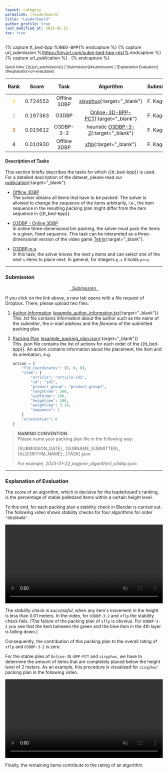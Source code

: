 ```yaml
---
layout: category
permalink: /leaderboard/
title: "Leaderboard"
author_profile: true
last_modified_at: 2023-02-15
toc: true
---
```


<!-- Definition of variables -->
{% capture tt_bed-bpp %}<tt>BED-BPP</tt>{% endcapture %} <!-- use with {{tt_bed-bpp}} -->
{% capture url_submission %}https://tinyurl.com/subm-bed-bpp-res{% endcapture %} <!-- use with {{url_submission}} -->
{% capture url_publication %} . {% endcapture %} <!-- use with {{url_publication}} -->

<!-- Quick links -->
<small>
Quick links: [<i class="fa fa-upload"></i><i class="fab fa-dropbox"></i>]({{url_submission}}) | [Submission](#submission) | [Explanation Evaluation](#explanation-of-evaluation)
</small>

<!--LEADERBOARD-->

<style>
table th:first-of-type {width: 5%;}
table th:nth-of-type(2) {width: 5%;}
table th:nth-of-type(3) {width: 10%;}
table th:nth-of-type(4) {width: 15%;}
table th:nth-of-type(5) {width: 10%;}
table th:nth-of-type(6) {width: 10%;}
table th:nth-of-type(7) {width: 10%;}
</style>

| Rank | Score | Task | Algorithm | Submitter | Date | Packing Plan |
|:-----:|:-----:|:----:|:---------:|:---------|:----:|-------------:|
| <span style="color:gold">**1**</span>  | 0.724553  | Offline 3DBP | [sisyphus](https://github.com/josch/sisyphus){:target="_blank"} | F.&nbsp;Kagerer | 2022-12-05 | <a href="/assets/packing_plans/2022-12-05_kagerer_sisyphus_offline3dbp.json" download class="fa fa-download"></a>
| <span style="color:silver">**2**</span>    | 0.197363 | O3DBP   | [Online-3D-BPP-PCT](https://github.com/alexfrom0815/Online-3D-BPP-PCT){:target="_blank"} | F.&nbsp;Kagerer |2022-11-25 |  <a href="/assets/packing_plans/2022-11-25_kagerer_o3dbpp-pct_O3dbp.json" download class="fa fa-download"></a>
| <span style="color:#cd7f32">**3**</span>   | 0.015612 | O3DBP-3-2  | heuristic [O3DBP-3-2](https://github.com/floriankagerer/bed-bpp-env/tree/main/code/heuristics/O3DBP_3_2.py){:target="_blank"} | F.&nbsp;Kagerer | 2023-02-07 | <a href="/assets/packing_plans/2023-02-07_kagerer_heuristic-O3DBP-3-2_O3DBP-3-2.json" download class="fa fa-download"></a>
| 4  | 0.010930 | Offline 3DBP   | [xflp](https://github.com/hschneid/xflp){:target="_blank"} | F.&nbsp;Kagerer |2022-12-04 | <a href="/assets/packing_plans/2022-12-04_kagerer_xflp_output_asc-z_offline3dbp.json" download class="fa fa-download"></a>


<!-- Template Line
| rank  | score | task  | name_algorithm | Firstname Surname | YYYY-MM-DD | <a href="/assets/packing_plans/FILENAME.json" download class="fa fa-download"></a>
End Template Line-->


#### Description of Tasks
This section briefly describes the tasks for which {{tt_bed-bpp}} is used. For a detailed description of the dataset, please read our [publication]({{url_publication}}){:target="_blank"}.
- <u>Offline 3DBP</u> \
    The solver obtains all items that have to be packed. The solver is allowed to change the sequence of the items arbitrarily, i.e., the item sequence in the resulting packing plan might differ from the item sequence in {{tt_bed-bpp}}.   

- <u>O3DBP - Online 3DBP</u> \
    In online three-dimensional bin packing, the solver must pack the items in a given, fixed sequence. This task can be interpreted as a three-dimensional version of the video game [Tetris](https://en.wikipedia.org/wiki/Tetris){:target="_blank"}.

- <u>O3DBP-p-s</u> \
    In this task, the solver knows the next `p` items and can select one of the next `s` items to place next. In general, for integers `p,s` it holds `p>=s`.


<!-- hrule -->
--- 

<!-- Submission -->
### Submission
<p style="text-align:center">
<a href="{{url_submission}}" target="_blank"><i class="fa fa-upload">&nbsp; Submission &nbsp;</i><i class="fab fa-dropbox"></i></a>
</p>
If you click on the link above, a new tab opens with a file request of Dropbox. There, please upload two files:

1.  <u>Author Information</u> ([example_author_information.txt](/assets/submission_info/example_author_information.txt){:target="_blank"}) \
    This .txt file contains information about the author such as the name of the <i>submitter</i>, the <i>e-mail address</i> and the <i>filename</i> of the submitted packing plan.

2.  <u>Packing Plan</u> ([example_packing_plan.json](/assets/submission_info/example_packing_plan.json){:target="_blank"}) \
    This .json file contains the list of actions for each order of the {{tt_bed-bpp}}. An action contains information about the placement, the item and its orientation, e.g.

    ```python
    action = {
        "flb_coordinates": [0, 0, 0],
        "item": {
            "article": "article-id1",
            "id": "id1",
            "product_group": "product_group1",
            "length/mm": 300,
            "width/mm": 200,
            "height/mm": 100,
            "weight/kg": 3.14,
            "sequence": 1
        }
        "orientation": 0
    }
    ```

> **NAMING CONVENTION**. \
> Please name your packing plan file in the following way:
> 
> {SUBMISSION_DATE}\_ {SURNAME_SUBMITTER}\_ {ALGORITHM_NAME}\_ {TASK}.json
>
> For example, *2023-01-22_kagerer_algorithm1_o3dbp.json*.



<!-- hrule -->
--- 

### Explanation of Evaluation
The score of an algorithm, which is decisive for the leaderboard's ranking, is the percentage of stable palletized items within a certain height level. 

To this end, for each packing plan a stability check in Blender is carried out. The following video shows stability checks for four algorithms for order `"00100408"`.


<!-- Blender Stability Check Video -->
<center><video width="100%" muted controls>
    <source src="/assets/video/stability_check_video.mp4" type="video/mp4">
</video></center>


The *stability check is successful*, when any item's movement in the height is less than 0.01 meters. In the video, for `O3DBP-3-2` and `xflp` the stability check fails. (The failure of the packing plan of `xflp` is obvious. For `O3DBP-3-2` you see that the item between the green and the blue item in the 4th layer is falling down.) 

Consequently, the contribution of this packing plan to the overall rating of `xflp` and `O3DBP-3-2` is zero.

For the stable piles of `Online-3D-BPP-PCT` and `sisyphus`, we have to determine the amount of items that are completely placed below the height level of 2 meters. As an example, this procedure is visualized for `sisyphus`' packing plan in the following video.


<!-- Items for Rating of an Algorithm -->
<center>
<video width="100%" muted controls>
    <source src="/assets/video/example_evaluation_sisyphus_00100408.mp4" type="video/mp4">
</video>
</center>


Finally, the remaining items contribute to the rating of an algorithm.


